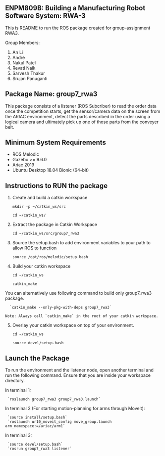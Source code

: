 ## **ENPM809B: Building a Manufacturing Robot Software System: RWA-3**

This is README to run the ROS package created for group-assignment RWA3. 

Group Members:
1.  An Li
2.  Andre 
3.  Nakul Patel
4.  Revati Naik
5.  Sarvesh Thakur
6.  Srujan Panuganti

## **Package Name: group7_rwa3**
This package consists of a listener (ROS Subcriber) to read the order data once the competition starts, get the sensor/camera data on the screen from the ARIAC environment, detect the parts described in the order using a logical camera and ultimately pick up one of those parts from the conveyer belt. 


## **Minimum System Requirements**
  * ROS Melodic 
  * Gazebo >= 9.6.0 
  * Ariac 2019
  * Ubuntu Desktop 18.04 Bionic (64-bit)


## **Instructions to RUN the package**
1. Create and build a catkin workspace

      `mkdir -p ~/catkin_ws/src`
       
      `cd ~/catkin_ws/`

2.  Extract the package in Catkin Workspace

      `cd ~/catkin_ws/src/group7_rwa3`
         
3. Source the setup.bash to add environment variables to your path to allow ROS to function

      `source /opt/ros/melodic/setup.bash`

4. Build your catkin workspace

      `cd ~/catkin_ws`
       
      `catkin_make`

  You can alternatively use following command to build only group7_rwa3 package.

      `catkin_make --only-pkg-with-deps group7_rwa3`

    Note: Always call `catkin_make` in the root of your catkin workspace. 

5. Overlay your catkin workspace on top of your environment.

     `cd ~/catkin_ws`

     `source devel/setup.bash`
 
## **Launch the Package**

To run the environment and the listener node, open another terminal and run the following command.
Ensure that you are inside your workspace directory.

   In terminal 1:

     `roslaunch group7_rwa3 group7_rwa3.launch`
   
   In terminal 2 (For starting motion-planning for arms through Moveit):

     `source install/setup.bash`
     `roslaunch ur10_moveit_config move_group.launch arm_namespace:=/ariac/arm1`

   In terminal 3:

     `source devel/setup.bash`
     `rosrun group7_rwa3 listener`








